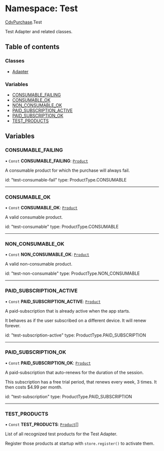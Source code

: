 # Namespace: Test

[CdvPurchase](CdvPurchase.md).Test

Test Adapter and related classes.

## Table of contents

### Classes

- [Adapter](../classes/CdvPurchase.Test.Adapter.md)

### Variables

- [CONSUMABLE\_FAILING](CdvPurchase.Test.md#consumable_failing)
- [CONSUMABLE\_OK](CdvPurchase.Test.md#consumable_ok)
- [NON\_CONSUMABLE\_OK](CdvPurchase.Test.md#non_consumable_ok)
- [PAID\_SUBSCRIPTION\_ACTIVE](CdvPurchase.Test.md#paid_subscription_active)
- [PAID\_SUBSCRIPTION\_OK](CdvPurchase.Test.md#paid_subscription_ok)
- [TEST\_PRODUCTS](CdvPurchase.Test.md#test_products)

## Variables

### CONSUMABLE\_FAILING

• `Const` **CONSUMABLE\_FAILING**: [`Product`](../classes/CdvPurchase.Product.md)

A consumable product for which the purchase will always fail.

id: "test-consumable-fail"
type: ProductType.CONSUMABLE

___

### CONSUMABLE\_OK

• `Const` **CONSUMABLE\_OK**: [`Product`](../classes/CdvPurchase.Product.md)

A valid consumable product.

id: "test-consumable"
type: ProductType.CONSUMABLE

___

### NON\_CONSUMABLE\_OK

• `Const` **NON\_CONSUMABLE\_OK**: [`Product`](../classes/CdvPurchase.Product.md)

A valid non-consumable product.

id: "test-non-consumable"
type: ProductType.NON_CONSUMABLE

___

### PAID\_SUBSCRIPTION\_ACTIVE

• `Const` **PAID\_SUBSCRIPTION\_ACTIVE**: [`Product`](../classes/CdvPurchase.Product.md)

A paid-subscription that is already active when the app starts.

It behaves as if the user subscribed on a different device. It will renew forever.

id: "test-subscription-active"
type: ProductType.PAID_SUBSCRIPTION

___

### PAID\_SUBSCRIPTION\_OK

• `Const` **PAID\_SUBSCRIPTION\_OK**: [`Product`](../classes/CdvPurchase.Product.md)

A paid-subscription that auto-renews for the duration of the session.

This subscription has a free trial period, that renews every week, 3 times.
It then costs $4.99 per month.

id: "test-subscription"
type: ProductType.PAID_SUBSCRIPTION

___

### TEST\_PRODUCTS

• `Const` **TEST\_PRODUCTS**: [`Product`](../classes/CdvPurchase.Product.md)[]

List of all recognized test products for the Test Adapter.

Register those products at startup with `store.register()` to activate them.
